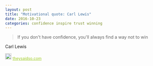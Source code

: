 ```yaml
---
layout: post
title: "Motivational quote: Carl Lewis"
date: 2016-10-23
categories: confidence inspire trust winning
---
```

> If you don't have confidence, you'll always find a way not to win

Carl Lewis

<span style="z-index:50;font-size:0.9em;"><img src="https://theysaidso.com/branding/theysaidso.png" height="20" width="20" alt="theysaidso.com"/><a href="https://theysaidso.com" title="Powered by quotes from theysaidso.com" style="color: #9fcc25; margin-left: 4px; vertical-align: middle;">theysaidso.com</a></span>
